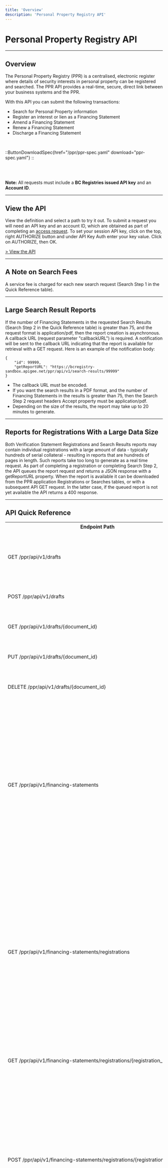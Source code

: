 ```yaml
---
title: 'Overview'
description: 'Personal Property Registry API'
---
```


# Personal Property Registry API

---

## Overview

The Personal Property Registry (PPR) is a centralised, electronic register where details of security interests in personal property can be registered and searched. The PPR API provides a real-time, secure, direct link between your business systems and the PPR.

With this API you can submit the following transactions:

- Search for Personal Property information
- Register an interest or lien as a Financing Statement
- Amend a Financing Statement
- Renew a Financing Statement
- Discharge a Financing Statement

<br>

::ButtonDownloadSpec{href="/ppr/ppr-spec.yaml" download="ppr-spec.yaml"}
::

<br>
<br>

**Note:** All requests must include a **BC Registries issued API key** and an **Account ID**.

---

## View the API

View the definition and select a path to try it out. To submit a request you will need an API key and an account ID, which are obtained as part of completing an [access request](/products/get-started/api-access-request). To set your session API key, click on the top, right AUTHORIZE button and under API Key Auth enter your key value. Click on AUTHORIZE, then OK.

<a href="/en-CA/oas/ppr" target="_blank">> View the API</a>

---

## A Note on Search Fees

A service fee is charged for each new search request (Search Step 1 in the Quick Reference table).

---

## Large Search Result Reports

If the number of Financing Statements in the requested Search Results (Search Step 2 in the
Quick Reference table) is greater than 75, and the request format is application/pdf, then
the report creation is asynchronous. A callback URL (request parameter "callbackURL") is required.
A notification will be sent to the callback URL indicating that the report is available for retrieval with a
GET request. Here is an example of the notification body:

    {
    	"id": 99999,
    	"getReportURL": "https://bcregistry-sandbox.apigee.net/ppr/api/v1/search-results/99999"
    }

- The callback URL must be encoded.
- If you want the search results in a PDF format, and the number of Financing Statements in the results is greater than 75, then the Search Step 2 request headers Accept property must be application/pdf.
- Depending on the size of the results, the report may take up to 20 minutes to generate.

---

## Reports for Registrations With a Large Data Size

Both Verification Statement Registrations and Search Results reports may contain individual registrations
with a large amount of data - typically hundreds of serial collateral - resulting in reports that
are hundreds of pages in length. Such reports take too long to generate as a real time request. As part of completing a
registration or completing Search Step 2, the API queues the report request and returns a JSON response with a getReportURL property.
When the report is available it can be downloaded from the PPR application Registrations or Searches tables,
or with a subsequent API GET request. In the latter case, if the queued report is not yet available the API returns a 400 response.

---

## API Quick Reference

<table>
  <tr>
    <th>Endpoint Path</th>
    <th>Description</th>
  </tr>
  <tr>
    <td>GET /ppr/api/v1/drafts</td>
    <td>
      Get a list of existing drafts for your account. Use the optional
      "type" query parameter to filter by draft type. If no parameter is
      included in the request all existing drafts are returned in the set of
      results.
    </td>
  </tr>
  <tr>
    <td>POST /ppr/api/v1/drafts</td>
    <td>
      Create a new draft of a Financing Statement or an Amendment/Court Order
      Statement.
    </td>
  </tr>
  <tr>
    <td>GET /ppr/api/v1/drafts/{document_id}</td>
    <td>
      Retrieve an existing draft of the Financing Statement or Amendment/Court Order
      Statement that matches the document ID.
    </td>
  </tr>
  <tr>
    <td>PUT /ppr/api/v1/drafts/{document_id}</td>
    <td>
      Update an existing draft of a Financing Statement or Amendment/Court Order
      Statement.
    </td>
  </tr>
  <tr>
    <td>DELETE /ppr/api/v1/drafts/{document_id}</td>
    <td>
      Delete an existing draft of the Financing Statement or Amendment/Court Order
      Statement that matches the document ID.
    </td>
  </tr>
  <tr>
    <td>GET /ppr/api/v1/financing-statements</td>
    <td>
        Retrieve a list of Financing Statements created by the account ID 
        submitting the request. As part of the search criteria, include a 
        debtor name as request query parameters. BC Registries may apply 
        restrictions still to be determined on what is included in the results. 
        The startDateTime, endDateTime, and registrationType parameters may be 
        used to refine the results. There is a limit on the number of items 
        returned in the results (to be determined). The list of summary 
        information includes the following properties:
        <ul>
            <li>baseRegistrationNumber</li>
            <li>registrationType</li>
            <li>createDateTime</li>
        </ul>
    </td>
  </tr>
  <tr>
    <td>GET /ppr/api/v1/financing-statements/registrations</td>
    <td>
      <p>Retrieve a list of all Financing Statement registrations either created or added 
      by the account ID submitting the request, sorted by most recent first.</p>
      <p>If no Financing Statements exist for the account and empty array is returned.</p>
      <p>Financing Statements that have expired or been discharged more than 30 days prior to 
      the submission of the request, and registrations associated with such historical 
      Financing Statements, are excluded from the results.</p>
      <p>Use the Add or Delete Account Registrations endpoints to add or remove registrations 
      created with another account.</p>
   </td>
  </tr>
  <tr>
    <td>GET /ppr/api/v1/financing-statements/registrations/{registration_num}</td>
    <td>
      Used by the PPR application to review summary information about a Financing Statement 
      created by another account before adding it to the account list of registrations.
    </td>
  </tr>
  <tr>
    <td>POST /ppr/api/v1/financing-statements/registrations/{registration_num}</td>
    <td>
      <p>Created for use by the PPR Application. Use this endpoint to add a Financing 
      Statement created by another account to the List account Registrations results.</p>
      <p>Attempting to add a duplicate registration number returns a 409 Conflict status.</p>
      <p>Attempting to add registration number with restricted access returns a 403 
      Forbidden status.</p>
      <p>A registration number which does not exist, has expired, or has been discharged 
      returns a 404 Not Found status.</p>
    </td>
  </tr>
  <tr>
    <td>DELETE /ppr/api/v1/financing-statements/registrations/{registration_num}</td>
    <td>
      Remove a previously added Financing Statement registration created by another account 
      from the list of registrations associated with the user account.
    </td>
  </tr>
  <tr>
    <td>POST /ppr/api/v1/financing-statements</td>
    <td>Create (register) a new Financing Statement.</td>
  </tr>
  <tr>
    <td>GET /ppr/api/v1/financing-statements/{registration_num}</td>
    <td>
        Retrieve by registration number a Financing Statement. The  account 
        ID used to submit the request must match the account ID used to create 
        the Financing Statement identified by the registration number.
    </td>
  </tr>
  <tr>
    <td>POST /ppr/api/v1/financing-statements/{registration_num}/amendments</td>
    <td>
      Register a Financing Statement amendment or court order change as an
      Amendment Statement to add or delete:
      <ul>
        <li>Secured parties</li>
        <li>Debtors</li>
        <li>Vehicles</li>
        <li>General collateral</li>
      </ul>
    </td>
  </tr>
  <tr>
    <td>GET /ppr/api/v1/financing-statements/{registration_num}/amendments/{amendment_registration_num}</td>
    <td>
      <p>Retrieve by amendment registration number an Amendment Statement. The account ID used to 
      submit the request must match the account ID used to create the Amendment Statement 
      identified by the amendment registration number. The Amendment registration must 
      be a change to the Financing Statement identified by the registration_num path parameter.</p>  
    </td>
  </tr>
  <tr>
    <td>GET /ppr/api/v1/financing-statements/{registration_num}/changes/{change_registration_num}</td>
    <td>
      <p>Retrieve by change registration number a Change Statement. The account ID used to 
      submit the request must match the account ID used to create the Change Statement 
      identified by the change registration number. The Change registration must be a 
      change to the Financing Statement identified by the registration_num path parameter.</p>
    </td>
  </tr>
  <tr>
    <td>GET /ppr/api/v1/financing-statements/{registration_num}/debtorNames</td>
    <td>
      <p>Retrieve by registration number a list of all debtor names associated with a 
         Financing Statement. The  account ID used to submit the request must match 
         the account ID used to create the Financing Statement identified by the 
         registration number. All existing debtor names are included in the response, 
         including those for removed debtors. The list of names is sorted by the order 
         they were submitted.
       <p>
       <p>Background: this endpoint is used by the PPR application to help the user 
       identify a debtor for an amendment, change, discharge, or renewal registration. 
       This extra piece of information helps prevent mistakes creating  registrations 
       on the wrong Financing Statement.</p>
   </td>
  </tr>
  <tr>
    <td>POST /ppr/api/v1/financing-statements/{registration_num}/discharges</td>
    <td>
      Discharge a Financing Statement to remove a lien or encumbrance. Once 
      discharged, a Financing Statement becomes historical and will not show 
      up in search results.
    </td>
  </tr>
  <tr>
    <td>GET /ppr/api/v1/financing-statements/{registration_num}/discharges/{discharge_registration_num}</td>
    <td>
      <p>Retrieve by discharge registration number a Discharge Statement. The account 
      ID used to submit the request must match the account ID used to create the Discharge 
      Statement identified by the discharge registration number. The Discharge registration 
      must be a change to the Financing Statement identified by the registration_num path 
      parameter.</p>
    </td>
  </tr>
  <tr>
    <td>POST /ppr/api/v1/financing-statements/{registration_num}/renewals</td>
    <td>
      <p>Renew a Financing Statement by extending the expiry date. Court order information 
         is required and should only be included when submitting a renewal for a Repairer's 
         Lien (RL) registration type. The Court Order Date must be between the base 
         registration creation date and the request date. Specify lifeYears or lifeInfinite 
         for all registration types except RL. Registrations with an infinite life cannot 
         be renewed.
      </p>
      <p>A Debtor name is required as an additional check on the Financing Statement 
         registration number.
      </p>
    </td>
  </tr>
  <tr>
    <td>GET /ppr/api/v1/financing-statements/{registration_num}/renewals/{renewal_registration_num}</td>
    <td>
      <p>Retrieve by renewal registration number a Renewal Statement. The account ID used to 
      submit the request must match the account ID used to create the Renewal Statement 
      identified by the renewal registration number. The Renewal registration must be a 
      change to the Financing Statement identified by the registration_num path parameter.</p>
    </td>
  </tr>
  <tr>
    <td>GET /ppr/api/v1/party-codes/{code}</td>
    <td>
      Find the name and address details by client code for a previously created re-usable
      Registering Party or Secured Party.
    </td>
  </tr>
  <tr>
    <td>GET /ppr/api/v1/party-codes/accounts</td>
    <td>
      Intended only to be used by the PPR application. Look up Secured Party codes associated 
      with a user when creating or changing a Crown Charge Financing Statement registration. 
      For Crown Charge registrations, the Secured Party must be a code selected from a restricted 
      set. The response is an empty array if no matches are found.
    </td>
  </tr>
  <tr>
    <td>GET /ppr/api/v1/party-codes/head-offices/{nameOrCode}</td>
    <td>
      <p>Use this endpoint to look up a party code for a registration Secured Party. You can 
      then provide a party code instead of a name and address when submitting registration 
      requests. This endpoint finds the party code, name and address details of all the 
      branches that belong to a head office. Search either by business name or by head 
      office code. A party code is a concatenation of head office and branch codes. 
      A head office code may be between 0 (or 0000) and 9999.</p>
      <p>If the nameOrCode path parameter value is three or more characters long and all 
      digits, the query is by code; otherwise it is by head office business name.</p>
      <p>The response is an empty array if no matches are found.</p>
    </td>
  </tr>
  <tr>
    <td>POST /ppr/api/v1/searches</td>
    <td>
      <p>Search Step 1</p>
      Executes a new search query as the first of two steps in the search process. 
      The results are a summary list of one or more matches that after review 
      can be filtered as the second step in the search process. The second step 
      returns Financing Statement details. The optional startDateTime and 
      endDateTime may be used to narrow the search. If the search returns no 
      results, the HTTP response code is 422. A service fee is charged for each 
      new search query. The six types of searches are:
        <ul>
            <li>REGISTRATION_NUMBER - Search by Financing Statement, Amendment Statement, or Change Statement Registration Number (exact match)</li>
            <li>MHR_NUMBER - Search by Manufactured Home Registration Number (exact match)</li>
            <li>BUSINESS_DEBTOR - Search by business debtor name</li>
            <li>INDIVIDUAL_DEBTOR - Search by individual debtor name</li>
            <li>SERIAL_NUMBER - Search by vehicle collateral serial number</li>
            <li>AIRCRAFT_DOT - Search by aircraft airframe DOT number for aircraft registered in Canada</li>
        </ul> 
        "SIMILAR" matches are sorted in acending order chronologically be Financing Statement createDateTime.
        BC Registries may impose an upper limit on the total number of results returned (TBD). The response includes 
        <ul>
            <li>returnedResultsSize - the number of results returned.</li>
            <li>totalResultsSize - the number of matches found in the Registry.</li>
            <li>maxResultsSize - the Registry upper limit on number of results returned.</li>
        </ul> 
        If totalResultsSize is greater than returnedResultsSize then you need to
        refine your search criteria such as with start and end timestamps to 
        include the omitted matches.    
    </td>
  </tr>
  <tr>
    <td>PUT /ppr/api/v1/searches/{searchId}</td>
    <td>
      This operation is intended for BCRS application internal use only. It supports 
      application search step 1 autosave of the search selection prior to the execution 
      of search step 2. The added searchSummaryInformation "selected" property indicates 
      if a query result is to be included in the search step 2 details. Note that this 
      operation is a complete replacement of the search step 1 results. The response 
      echoes back the request body..
    </td>
  </tr>
  <tr>
    <td>POST /ppr/api/v1/search-results/{searchId}</td>
    <td>
      <p>Search Step 2</p>
      As the second step in the search two-step process, choose from the summary information 
      returned in the first step which Financing Statements to retrieve detailed information 
      about. Only matchType and baseRegistrationNumber need to be provided to select a Financing 
      Statement. The detail information includes all Change Statement, Amendment Statement, 
      Renewal, and Discharge Statement information in chronological order. Exact match Financing 
      Statements are automatically included in the results. If the request similar match "selected" property 
      is either absent or set to true the associated Financing Statement is included in the 
      response.
    </td>
  </tr>
  <tr>
    <td>GET /ppr/api/v1/search-results/{searchId}</td>
    <td>
        After a search has completed, this operation may be used to retrieve the 
        search detail information identified by the searchId path parameter.
    </td>
  </tr>
  <tr>
    <td>GET /ppr/api/v1/search-history</td>
    <td>
        Retrieve a list of previous searches performed by the account ID submitting the 
        request. The list items include the search criteria and summary results (search 
        step 1 responses). The default sort order is by search timestamp starting with the 
        most recent. The results size may be limited by number of items or by number of 
        days in the past (for example, within the last 7 days).     
    </td>
  </tr>
</table>

---

## Date and Date Time Formats

All date-time property values are stored in the system as UTC timestamps. The API contains no date
formatted properties: all dates (expiry, surrender, debtor birth, and court order) are formatted as date-time.
All API responses represent date-time values in the UTC timezone.

<table>
  <tr>
    <th>Type</th>
    <th>Format</th>
    <th>Examples</th>
  </tr>
  <tr>
    <td>date-time</td>
    <td>YYYY-MM-DDThh:mm:ss[Z|+|-hh:mm]. Either +hh:mm or -hh:mm (the time zone offset) or Z must be supplied. Default Z for Pacific time zone value.</td>
    <td>
      <p>2021-01-14T21:08:32Z<p>
      <p>2021-02-16T07:59:59+00:00</p>
    </td>
  </tr>
</table>

---

## API Version History

<table>
  <tr>
    <th>Date</th>
    <th>Version</th>
    <th>Description</th>
  </tr>
  <tr>
    <td>2020-08-28</td>
    <td>1.0.0</td>
    <td>Initial version</td>
  </tr>
  <tr>
    <td>2021-03-30</td>
    <td>1.0.0</td>
    <td>Updates from implementation.</td>
  </tr>
  <tr>
    <td>2021-03-30</td>
    <td>1.0.0</td>
    <td>Change Date data type to DateTime for expiryDate, surrenderDate, debtor birthDate, and court order orderDate</td>
  </tr>
  <tr>
    <td>2021-03-30</td>
    <td>1.0.0</td>
    <td><p>Search add endpoint to get account search history:</p> 
        <p>1. Add GET /ppr/api/v1/search-history</p>
        <p>2. Update schema searchQueryResults: add exactResultsSize and selectedResultsSize.</p>
    </td>
  </tr>
  <tr>
    <td>2021-03-30</td>
    <td>1.0.0</td>
    <td><p>Search update search results detail:</p> 
        <p>1. Replace PUT /ppr/api/v1/searches/{searchId} with POST /ppr/api/v1/search-results/{searchId}.</p>
        <p>2. Add support to format response data as a PDF: allow request header Accept=application/pdf.</p>
        <p>3. Update response to include summary information with schema searchDetailResults.</p>
        <p>4. Update financingStatementWithChanges schema: add matchType property.</p>
        <p>5. Add GET /ppr/api/v1/searches/{searchId} to fetch previous search detail results (for a limited time).</p>
    </td>
  </tr>
  <tr>
    <td>2021-03-30</td>
    <td>1.0.0</td>
    <td><p>Search change POST /ppr/api/v1/searches no results response:</p> 
        <p>Change the HTTP status response code to 201 (success) when no matches are found for the search criteria. The response does not include any results and totalResultsSize is 0.</p>
    </td>
  </tr>
  <tr>
    <td>2021-03-30</td>
    <td>1.0.0</td>
    <td><p>Search add endpoint to support UI autosave of search selection:</p> 
        <p>1. Update PUT /ppr/api/v1/searches/{searchId}</p>
        <p>2. Update searchSummaryInformation schema: add "selected" property.</p>        
    </td>
  </tr>
  <tr>
    <td>2021-03-30</td>
    <td>1.0.0</td>
    <td><p>Update Financing Statement schema: add registrationDescription, registrationAct, statusType, dischargeDateTime, courtOrderInformation.</p>
    </td>
  </tr>
  <tr>
    <td>2021-03-30</td>
    <td>1.0.0</td>
    <td><p>Update Renewal Statement schema: add lifeYears.</p>
    </td>
  </tr>
  <tr>
    <td>2021-03-30</td>
    <td>1.0.0</td>
    <td><p>Add GET, PATCH /ppr/api/v1/user-profile for maintaining user UI preferences.</p>
    </td>
  </tr>
  <tr>
    <td>2021-04-09</td>
    <td>1.0.0</td>
    <td><p>API Specification updates from search implementation.</p></td>
  </tr>
  <tr>
    <td>2021-05-13</td>
    <td>1.0.0</td>
    <td>
      <p>Add GET /ppr/api/v1/party-codes/head-offices/{nameOrCode}</p>
      <p>Update examples.</p>
    </td>
  </tr>
  <tr>
    <td>2021-07-09</td>
    <td>1.0.0</td>
    <td><p>Update search registration types add TA TG TM</p>
      <p>Update GET account financing statement list.</p>
      <p>New GET individual registration JSON and PDF:</p>
      <p>GET /ppr/api/v1/financing-statements/{registration_num}/amendments/{amendment_registration_num}</p>
      <p>GET /ppr/api/v1/financing-statements/{registration_num}/changes/{change_registration_num}</p>
      <p>GET /ppr/api/v1/financing-statements/{registration_num}/discharges/{discharge_registration_num}</p>
      <p>GET /ppr/api/v1/financing-statements/{registration_num}/renewals/{renewal_registration_num}</p>
      <p>New GET account registrations list. /ppr/api/v1/financing-statements/registrations</p>
      <p>Update examples.</p></td>
  </tr>
  <tr>
    <td>2021-08-20</td>
    <td>1.0.0</td>
    <td><p>Add GET /api/v1/financing-statements/{registration_num}/debtorNames.</p>
      <p>Replace baseDebtor and baseDebtorName with debtorName.</p>
      <p>Add financingStatement.otherTypeDescription.</p></td>
  </tr>
  <tr>
    <td>2021-09-24</td>
    <td>1.0.0</td>
    <td><p>Add POST /ppr/api/v1/financing-statements/registrations/{registration_num}</p>
      <p>Add DELETE /ppr/api/v1/financing-statements/registrations/{registration_num}</p>
      <p>Add GET /ppr/api/v1/party-codes/accounts</p>
      <p>Update change registration responses to return a verification statement.</p>      
    </td>
  </tr>
  <tr>
    <td>2021-10-12</td>
    <td>1.0.0</td>
    <td>
      <p>Add GET /ppr/api/v1/financing-statements/registrations/{registration_num}</p>
      <p>Remove create Change Registration, create and maintain a draft of a Change Registration.</p>
    </td>
  </tr>
  <tr>
    <td>2021-10-22</td>
    <td>1.0.0</td>
    <td>
      <p>Add registrationsTable and miscellaneousPreferences to the UserProfile schema 
         (expand PPR UI user preference settings).</p>
    </td>
  </tr>
  <tr>
    <td>2021-11-02</td>
    <td>1.0.0</td>
    <td>
      <p>Add authorizationReceived to financingStatement, amendmentStatement, 
         dischargeStatement, and renewalStatement schemas.</p>
    </td>
  </tr>
  <tr>
    <td>2021-11-29</td>
    <td>1.0.0</td>
    <td>
      <p>Remove 4000 character limit on single general collateral description.</p>
      <p>Update vehicle collateral, general collateral and party descriptions.</p> 
      <p>Remove general and vehicle collateral schema anyOf, allOf required conditions to 
         resolve a gateway specification rendering issue.</p>
      <p>Add callbackURL request parameter to the /ppr/api/v1/search-results/{searchId} endpoint.</p>
    </td>
  </tr>
  <tr>
    <td>2021-12-31</td>
    <td>1.0.0</td>
    <td>
      <p>Remove upper limit of 1000 on search results.</p>
      <p>Adjust individual and business debtor search algorithms.</p> 
      <p>Fix search result report requests not working with partial selection data.</p>
    </td>
  </tr>
  <tr>
    <td>2022-01-17</td>
    <td>1.0.0</td>
    <td>
      <p>Specification updates to renewalStatement and searchQuery schema descriptions.</p>
      <p>Fix Infinite Renewal report error.</p>
      <p>Allow secured party, debtor names with single quotation marks, commas.</p>
      <p>Change debtor business name search minimum length to 2 characters.</p> 
      <p>Correct/change search result report Amendment Registration badges/labels: ADDED, AMENDED, DELETED, NAME CHANGED, ADDRESS CHANGED.</p>
      <p>Correct Amendment Registration conditional former name values.</p>
      <p>Correct Financing Statement consolidated view of amended general collateral: only include descriptionAdd and descriptionDelete together when adding 1 item and deleting 1 item.</p>
    </td>
  </tr>
  <tr>
    <td>2022-01-19</td>
    <td>1.0.0</td>
    <td>
      <p>Specification updates to the vehicleCollateral schema definition: remove EV; do not allow AP with new registrations.</p>
    </td>
  </tr>
  <tr>
    <td>2022-02-22</td>
    <td>1.0.0 Patch</td>
    <td>
      <p>Handle search result reports with few results but a large data size (large number of serial collateral).
      Generate the report as part of Search Step 2, return an ACCEPTED response, retrieve the report with  a subsequent GET.
      </p>
    </td>
  </tr>
  <tr>
    <td>2022-03-10</td>
    <td>1.0.0 Patch</td>
    <td>
      <p>
        Add query parameters to GET /ppr/api/v1/financing-statements/registrations to filter results.
        Filter by clientReferenceId, registrationNumber, or startDateTime and endDateTime.
        Use to check the status of specific account registrations.
      </p>
    </td>
  </tr>
  <tr>
    <td>2022-07-14</td>
    <td>1.0.0 Patch</td>
    <td>
      <p>Add crown charge registrations type TO (TOBACCO TAX ACT) and SV (SPECULATION AND VACANCY TAX ACT).</p>
    </td>
  </tr>
  <tr>
    <td>2023-01-05</td>
    <td>1.0.9 Patch</td>
    <td>
      <p>Re-organize large search result report with more than 700 registrations into sub-reports to improve performance.</p>
    </td>
  </tr>
  <tr>
    <td>2023-03-23</td>
    <td>1.1.2 Patch</td>
    <td>
      <p>Add three transition related properties to the financingStatement model.
      Transition registrations are active registrations which were re-registered in the electronic registry.
      If the financing statement is for one of these registrations, three additional properties are conditionally included in a response: transitionDescription, transitionDate, and transitionNumber..</p>
    </td>
  </tr>

</table>

---

## Additional Resources

- Refer to the <a href="https://www2.gov.bc.ca/" target="_blank">BC Gov site</a> to answer any PPR business rule related questions including <a href="https://www2.gov.bc.ca/gov/content/employment-business/business/managing-a-business/permits-licences/businesses-incorporated-companies/forms-corporate-registry" target="_blank">Fees</a>.
- Download a <a href="ppr/apigw-ppr-demo.postman_collection.json.zip" download="apigw-ppr-demo-postman.json" target="_blank">Demo Postman collection</a> to view at least one example of each API path. Provide your own API key and account Id to submit requests and view the responses.
- Download a <a href="ppr/ppr-api-glosssary.pdf" download="PPR-Glossary-of-Terms.pdf" target="_blank">Glossary of Terms</a>
- View the <a href="ppr/ppr-api-property-lengths.pdf" target="_blank">API specification property lengths</a> by model/schema name. _Note that the definitions are not final_.

---

## Page History

Updates of note to this page are recorded here.

<table>
  <tr>
    <th>Date</th>
    <th>Description</th>
  </tr>
  <tr>
    <td>2020-11-09</td>
    <td>Update Postman collection.</td>
  </tr>
  <tr>
    <td>2021-04-09</td>
    <td>Update Postman collection.</td>
  </tr>
  <tr>
    <td>2021-11-05</td>
    <td>Update Postman collection.</td>
  </tr>
  <tr>
    <td>2021-12-31</td>
    <td>
      <p>Update API specification property lengths.</p>
      <p>Add Large Search Reports section.</p>
    </td>
  </tr>
  <tr>
    <td>2022-03-10</td>
    <td>
      <p>Add section Reports for Registrations With a Large Data Size.</p>
    </td>
  </tr>
  <tr>
    <td>2022-05-02</td>
    <td>
      <p>Update API specification vehicleCollateral model/schema description regarding required properties.</p>
    </td>
  </tr>
</table>
